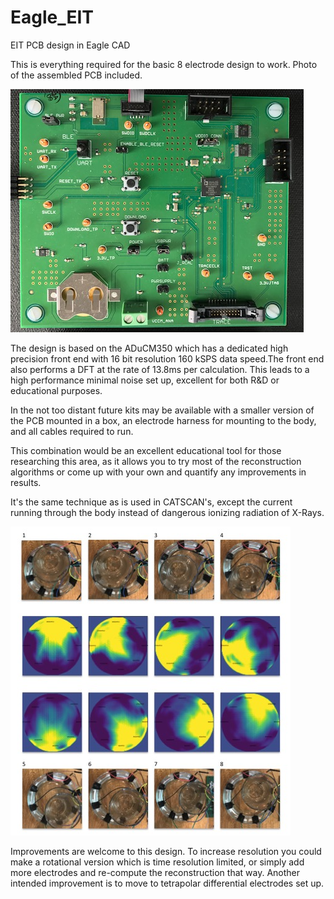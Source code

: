 # Eagle_EIT
EIT PCB design in Eagle CAD

This is everything required for the basic 8 electrode design to work. Photo of the assembled PCB included. 

![alt text](images/PCB.png "EIT PCB")

The design is based on the ADuCM350 which has a dedicated high precision front end with 16 bit resolution 160 kSPS data speed.The front end also performs a DFT at the rate of 13.8ms per calculation. This leads to a high performance minimal noise set up, excellent for both R&D or educational purposes. 

In the not too distant future kits may be available with a smaller version of the PCB mounted in a box, an electrode harness for mounting to the body, and all cables required to run. 

This combination would be an excellent educational tool for those researching this area, as it allows you to try most of the reconstruction algorithms or come up with your own and quantify any improvements in results. 

It's the same technique as is used in CATSCAN's, except the current running through the body instead of dangerous ionizing radiation of X-Rays. 

![alt text](images/eit_anti-clockwise_motion.png "EIT example")

Improvements are welcome to this design. To increase resolution you could make a rotational version which is time resolution limited, or simply add more electrodes and re-compute the reconstruction that way. Another intended improvement is to move to tetrapolar differential electrodes set up. 

